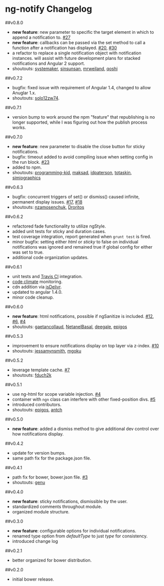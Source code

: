 # ng-notify Changelog
##v0.8.0
- **new feature**: new parameter to specific the target element in which to append a notification to. [#27](https://github.com/matowens/ng-notify/issues/27)
- **new feature**: callbacks can be passed via the set method to call a function after a notification has displayed. [#20](https://github.com/matowens/ng-notify/issues/20), [#30](https://github.com/matowens/ng-notify/issues/30)
- a refactor to replace a single notification object with notification instances.  will assist with future development plans for stacked notifications and Angular 2 support.
- shoutouts: [systemaker](https://github.com/systemaker), [sinsunsan](https://github.com/sinsunsan), [mrweiland](https://github.com/mrweiland), [qoshi](https://github.com/qoshi)

##v0.7.2
- bugfix: fixed issue with requirement of Angular 1.4, changed to allow Anuglar 1.x. 
- shoutouts: [solo12zw74](https://github.com/solo12zw74).

##v0.7.1
- version bump to work around the npm "feature" that republishing is no longer supported, while I was figuring out how the publish process works.

##v0.7.0
- **new feature**: new parameter to disable the close button for sticky notifications.
- bugfix: timeout added to avoid compiling issue when setting config in the run block. [#23](https://github.com/matowens/ng-notify/pull/23)
- added to npm.
- shoutouts: [programming-kid](https://github.com/programming-kid), [maksad](https://github.com/maksad), [idpaterson](https://github.com/idpaterson), [totaskin](https://github.com/totaskin), [simiographics](https://github.com/simiographics)

##v0.6.3
- bugfix: concurrent triggers of set() or dismiss() caused infinite, permanent display issues. [#17](https://github.com/matowens/ng-notify/issues/17), [#18](https://github.com/matowens/ng-notify/issues/18)
- shoutouts: [nzamosenchuk](https://github.com/nzamosenchuk), [Droritos](https://github.com/Droritos)

##v0.6.2
- refactored fade functionality to utilize ngStyle.
- added unit tests for sticky and duration cases.
- test coverage integration, report generated when `grunt test` is fired.
- minor bugfix: setting either *html* or *sticky* to false on individual notifications was ignored and remained true if global config for either was set to true.
- additional code organization updates.

##v0.6.1
- unit tests and [Travis CI](https://travis-ci.org/matowens/ng-notify) integration.
- [code climate](https://codeclimate.com/github/matowens/ng-notify) monitoring.
- cdn addition via [jsDelivr](http://www.jsdelivr.com/#!angular.ng-notify).
- updated to angular 1.4.0.
- minor code cleanup.

##v0.6.0
- **new feature**: html notifications, possible if ngSanitize is included. [#12](https://github.com/matowens/ng-notify/issues/12), [#6](https://github.com/matowens/ng-notify/issues/6), [#4](https://github.com/matowens/ng-notify/pull/4)
- shoutouts: [gaetancollaud](https://github.com/gaetancollaud), [NetanelBasal](https://github.com/NetanelBasal), [deegale](https://github.com/deegale), [epigos](https://github.com/epigos)

##v0.5.3
- improvement to ensure notifications display on top layer via z-index. [#10](https://github.com/matowens/ng-notify/pull/10)
- shoutouts: [jessamynsmith](https://github.com/jessamynsmith), [mgoku](https://github.com/mgoku)

##v0.5.2
- leverage template cache. [#7](https://github.com/matowens/ng-notify/pull/7)
- shoutouts: [fduch2k](https://github.com/fduch2k)

##v0.5.1
- use ng-html for scope variable injection. [#4](https://github.com/matowens/ng-notify/pull/4) 
- container with `ngn` class can interfere with other fixed-position divs. [#5](https://github.com/matowens/ng-notify/issues/5)
- introduced contributors.
- shoutouts: [epigos](https://github.com/epigos), [antch](https://github.com/antch)

##v0.5.0
- **new feature**: added a dismiss method to give additional dev control over how notifications display.

##v0.4.2
- update for version bumps.
- same path fix for the package.json file.

##v0.4.1
- path fix for bower, bower.json file. [#3](https://github.com/matowens/ng-notify/pull/3/files) 
- shoutouts: [genu](https://github.com/genu)

##v0.4.0
- **new feature**: sticky notifications, dismissible by the user.
- standardized comments throughout module.
- organized module structure.

##v0.3.0
- **new feature**: configurable options for individual notifications.
- renamed type option from *defaultType* to just *type* for consistency.
- introduced change log

##v0.2.1
- better organized for bower distribution.

##v0.2.0
- initial bower release.

